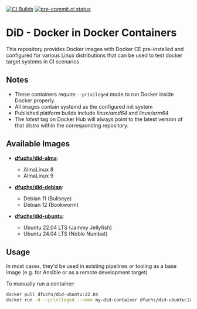 [![CI Builds](https://github.com/DominiqueFuchs/DiD/actions/workflows/build.yaml/badge.svg)](https://github.com/DominiqueFuchs/DiD/actions/workflows/build.yaml)
[![pre-commit.ci status](https://results.pre-commit.ci/badge/github/DominiqueFuchs/DiD/main.svg)](https://results.pre-commit.ci/latest/github/DominiqueFuchs/DiD/main)

# DiD - Docker in Docker Containers

This repository provides Docker images with Docker CE pre-installed and configured for various Linux distributions that can be used to test docker target systems in CI scenarios.

## Notes

- These containers require `--privileged` mode to run Docker inside Docker properly.
- All images contain systemd as the configured init system
- Published platform builds include *linux/amd64* and *linux/arm64*
- The *latest* tag on Docker Hub will always point to the latest version of that distro within the corresponding repository.

## Available Images

- **[dfuchs/did-alma](https://hub.docker.com/r/dfuchs/did-alma)**:
  - AlmaLinux 8
  - AlmaLinux 9

- **[dfuchs/did-debian](https://hub.docker.com/r/dfuchs/did-debian)**:
  - Debian 11 (Bullseye)
  - Debian 12 (Bookworm)

- **[dfuchs/did-ubuntu](https://hub.docker.com/r/dfuchs/did-ubuntu)**:
  - Ubuntu 22.04 LTS (Jammy Jellyfish)
  - Ubuntu 24.04 LTS (Noble Numbat)

## Usage

In most cases, they'd be used in existing pipelines or tooling as a base image (e.g. for Ansible or as a remote development target)

To manually run a container:

```bash
docker pull dfuchs/did-ubuntu:22.04
docker run -d --privileged --name my-did-container dfuchs/did-ubuntu:24.04
```
